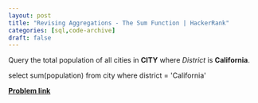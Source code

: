 ```yaml
---
layout: post
title: "Revising Aggregations - The Sum Function | HackerRank"
categories: [sql,code-archive]
draft: false
---
```

<p>Query the total population of all cities in <strong>CITY</strong> where <em>District</em> is <strong>California</strong>. </p>
    select sum(population) from city where district = 'California'

<a href="https://www.hackerrank.com/challenges/revising-aggregations-sum/problem?isFullScreen=true">**Problem link**</a> 